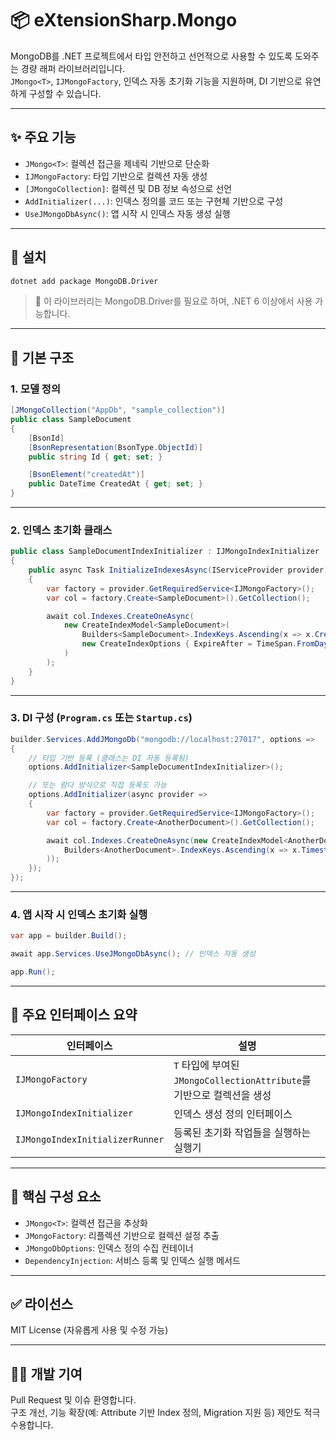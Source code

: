 # 📦 eXtensionSharp.Mongo

MongoDB를 .NET 프로젝트에서 타입 안전하고 선언적으로 사용할 수 있도록 도와주는 경량 래퍼 라이브러리입니다.  
`JMongo<T>`, `IJMongoFactory`, 인덱스 자동 초기화 기능을 지원하며, DI 기반으로 유연하게 구성할 수 있습니다.

---

## ✨ 주요 기능

- `JMongo<T>`: 컬렉션 접근을 제네릭 기반으로 단순화
- `IJMongoFactory`: 타입 기반으로 컬렉션 자동 생성
- `[JMongoCollection]`: 컬렉션 및 DB 정보 속성으로 선언
- `AddInitializer(...)`: 인덱스 정의를 코드 또는 구현체 기반으로 구성
- `UseJMongoDbAsync()`: 앱 시작 시 인덱스 자동 생성 실행

---

## 🔧 설치

```bash
dotnet add package MongoDB.Driver
```

> 📌 이 라이브러리는 MongoDB.Driver를 필요로 하며, .NET 6 이상에서 사용 가능합니다.

---

## 🧱 기본 구조

### 1. 모델 정의

```csharp
[JMongoCollection("AppDb", "sample_collection")]
public class SampleDocument
{
    [BsonId]
    [BsonRepresentation(BsonType.ObjectId)]
    public string Id { get; set; }

    [BsonElement("createdAt")]
    public DateTime CreatedAt { get; set; }
}
```

---

### 2. 인덱스 초기화 클래스

```csharp
public class SampleDocumentIndexInitializer : IJMongoIndexInitializer
{
    public async Task InitializeIndexesAsync(IServiceProvider provider)
    {
        var factory = provider.GetRequiredService<IJMongoFactory>();
        var col = factory.Create<SampleDocument>().GetCollection();

        await col.Indexes.CreateOneAsync(
            new CreateIndexModel<SampleDocument>(
                Builders<SampleDocument>.IndexKeys.Ascending(x => x.CreatedAt),
                new CreateIndexOptions { ExpireAfter = TimeSpan.FromDays(90) }
            )
        );
    }
}
```

---

### 3. DI 구성 (`Program.cs` 또는 `Startup.cs`)

```csharp
builder.Services.AddJMongoDb("mongodb://localhost:27017", options =>
{
    // 타입 기반 등록 (클래스는 DI 자동 등록됨)
    options.AddInitializer<SampleDocumentIndexInitializer>();

    // 또는 람다 방식으로 직접 등록도 가능
    options.AddInitializer(async provider =>
    {
        var factory = provider.GetRequiredService<IJMongoFactory>();
        var col = factory.Create<AnotherDocument>().GetCollection();

        await col.Indexes.CreateOneAsync(new CreateIndexModel<AnotherDocument>(
            Builders<AnotherDocument>.IndexKeys.Ascending(x => x.Timestamp)
        ));
    });
});
```

---

### 4. 앱 시작 시 인덱스 초기화 실행

```csharp
var app = builder.Build();

await app.Services.UseJMongoDbAsync(); // 인덱스 자동 생성

app.Run();
```

---

## 🧩 주요 인터페이스 요약

| 인터페이스 | 설명 |
|------------|------|
| `IJMongoFactory` | `T` 타입에 부여된 `JMongoCollectionAttribute`를 기반으로 컬렉션을 생성 |
| `IJMongoIndexInitializer` | 인덱스 생성 정의 인터페이스 |
| `IJMongoIndexInitializerRunner` | 등록된 초기화 작업들을 실행하는 실행기 |

---

## 📁 핵심 구성 요소

- `JMongo<T>`: 컬렉션 접근을 추상화
- `JMongoFactory`: 리플렉션 기반으로 컬렉션 설정 추출
- `JMongoDbOptions`: 인덱스 정의 수집 컨테이너
- `DependencyInjection`: 서비스 등록 및 인덱스 실행 메서드

---

## ✅ 라이선스

MIT License (자유롭게 사용 및 수정 가능)

---

## 👨‍💻 개발 기여

Pull Request 및 이슈 환영합니다.  
구조 개선, 기능 확장(예: Attribute 기반 Index 정의, Migration 지원 등) 제안도 적극 수용합니다.